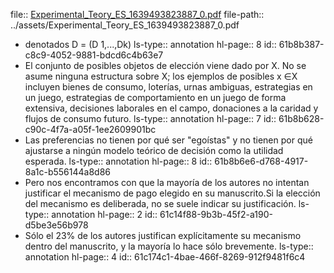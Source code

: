 file:: [Experimental_Teory_ES_1639493823887_0.pdf](../assets/Experimental_Teory_ES_1639493823887_0.pdf)
file-path:: ../assets/Experimental_Teory_ES_1639493823887_0.pdf

- denotados D = (D 1,...,Dk)
  ls-type:: annotation
  hl-page:: 8
  id:: 61b8b387-c8c9-4052-9881-bdcd6c4b63e7
- El  conjunto  de  posibles objetos  de  elección  viene dado  por X.  No  se  asume  ninguna estructura sobre X; los ejemplos de posibles x ∈X incluyen bienes de consumo, loterías, urnas ambiguas, estrategias en un juego, estrategias de comportamiento en un juego de forma  extensiva,  decisiones  laborales  en  el  campo,  donaciones  a  la  caridad  y  flujos  de consumo futuro.
  ls-type:: annotation
  hl-page:: 7
  id:: 61b8b628-c90c-4f7a-a05f-1ee2609901bc
- Las preferencias no tienen por qué ser "egoístas"  y  no  tienen  por  qué  ajustarse  a  ningún  modelo  teórico  de  decisión  como  la utilidad esperada.
  ls-type:: annotation
  hl-page:: 8
  id:: 61b8b6e6-d768-4917-8a1c-b556144a8d86
- Pero nos encontramos con que la mayoría de los autores no intentan justificar el mecanismo de pago elegido en su manuscrito.Si la elección del mecanismo es deliberada, no se suele indicar su justificación.
  ls-type:: annotation
  hl-page:: 2
  id:: 61c14f88-9b3b-45f2-a190-d5be3e56b978
- Sólo el 23% de los autores justifican explícitamente su mecanismo dentro del manuscrito, y la mayoría lo hace sólo brevemente.
  ls-type:: annotation
  hl-page:: 4
  id:: 61c174c1-4bae-466f-8269-912f9481f6c4
